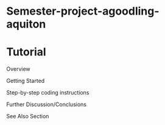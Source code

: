 # Semester-project-agoodling-aquiton
# Tutorial



Overview

Getting Started

Step-by-step coding instructions

Further Discussion/Conclusions

See Also Section

